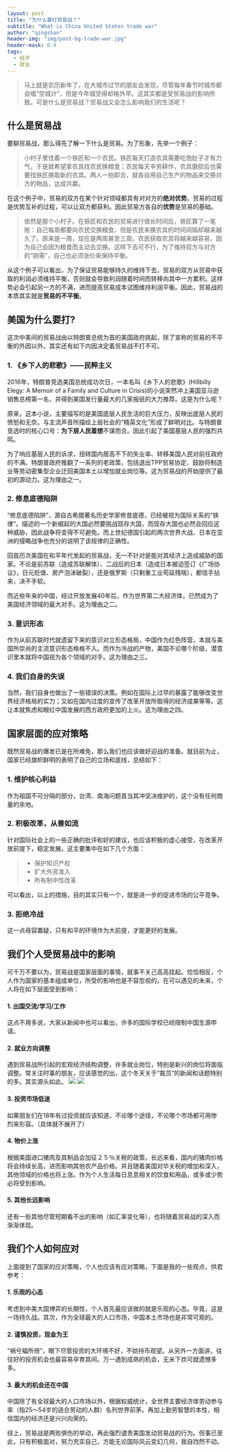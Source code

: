 ```yaml
---
layout: post
title: "为什么要打贸易战？"
subtitle: "What is China United States trade war"
author: "qingshan"
header-img: "img/post-bg-trade-war.jpg"
header-mask: 0.4
tags:
  - 经济
  - 政治
---
```



> 马上就是农历新年了，在大城市过节的朋友会发现，尽管每年春节时城市都会唱“空城计”，但是今年城空得却格外早。这其实都是受贸易战的影响所致。可是什么是贸易战？贸易战又会怎么影响我们的生活呢？

## 什么是贸易战
要聊贸易战，那么得先了解一下什么是贸易。为了形象，先举一个例子：

> 小村子里住着一个铁匠和一个农民。铁匠每天打造农具需要吃饱肚子才有力气，于是就希望拿农具找农民换粮食；农民每天辛劳耕作，农具磨损后也需要找铁匠换取新的农具。两人一拍即合，就各自用自己生产的物品来交换对方的物品，达成共赢。

在这个例子中，贸易的双方在某个针对领域都具有对对方的**绝对优势**。贸易的过程是优势互补的过程，可以让双方都获利。因此贸易方各自的**优势**是贸易的基础。

> 依然是那个小村子。在铁匠和农民的贸易进行很长时间后，铁匠算了一笔账：自己每周都要向农民交换粮食，但是农民来换农具的时间间隔却越来越久了。原来是一周，现在是两周甚至三周。农民获取农具将越来越容易，因为自己会因为粮食而主动去交换。这样下去可不行，为了维持双方与对方的“刚需”，自己也必须涨价来保持平衡。

从这个例子可以看出，为了保证贸易能够持久的维持下去，贸易的双方从贸易中获取的利润必须维持平衡，否则就会导致利润随着时间而转移向其中一方累积。这样势必会引起另一方的不满，进而提高贸易成本试图维持利润平衡。因此，贸易战的本质其实就是**贸易的不平衡**。


## 美国为什么要打?
这次中美间的贸易战由以特朗普总统为首的美国政府挑起，除了宣称的贸易的不平衡的外因以外，其实还有如下内因决定着贸易战不打不可。

### 1. 《乡下人的悲歌》——民粹主义
2016年，特朗普竞选美国总统成功次日，一本名叫《乡下人的悲歌》(Hillbilly Elegy: A Memoir of a Family and Culture in Crisis)的小说突然冲上美国亚马逊销售总榜第一名，并得到美国发行量最大的几家报纸的大力推荐。这是为什么呢？

原来，这本小说，主要描写的是美国底层人民生活的巨大压力，反映出底层人民的愤怒和无奈。与主流声音所描绘上层社会的“精英文化”形成了鲜明对比。与特朗普竞选时的核心口号：**为下层人民着想**不谋而合。因此引起了美国基层人民的强烈共鸣。

为了响应基层人民的诉求，扭转国内居高不下的失业率、转移美国人民对前任政府的不满。特朗普政府推翻了一系列的老政策，包括退出TPP贸易协定、鼓励将制造业等劳动密集型企业迁回美国本土以增加就业岗位等。这为贸易战的开始提供了最初的源动力。这为理由之一。

### 2. 修息底德陷阱
“修息底德陷阱”，源自古希腊著名历史学家修昔底德，已经被视为国际关系的“铁律”。描述的一个新崛起的大国必然要挑战现存大国，而现存大国也必然会回应这种威胁，因此战争将变得不可避免。而上世纪德国引起的两次世界大战、日本在亚洲的侵略战争也充分的说明了该规律的正确性。

回首历次美国在和平年代发起的贸易战，无一不针对是能对其经济上造成威胁的国家。不论是前苏联（造成苏联解体）、二战后的日本（造成日本被迫签订《广场协议》，日元贬值、房产泡沫破裂），还是俄罗斯（只剩重工业苟延残喘），都信手拈来，决不手软。

而近些年来的中国，经过开放发展40年后，作为世界第二大经济体，已然成为了美国经济领域的最大对手。这为理由之二。

### 3. 意识形态
作为从前苏联时代就遗留下来的意识对立形态格局，中国作为红色阵营，本就与美国所崇尚的主流意识形态格格不入。而作为冷战的产物，美国不论哪个阶级，潜意识里本就将中国视为各个领域的对手。这为理由之三。

### 4. 我们自身的失误
当然，我们自身也做出了一些错误的决策。例如在国际上过早的暴露了能够改变世界经济格局的实力；又如在国内过度的宣传了改革开放所取得的经济成果等等。这让本就焦虑和眼红中国发展的西方政府更加的上火。这为理由之四。

## 国家层面的应对策略
既然贸易战的爆发已是在所难免，那么我们也应该做好迎战的准备。就目前为止，国家已经旗帜鲜明的表明了自己的立场和底线，总结如下：
### 1. 维护核心利益
作为祖国不可分隔的部分，台湾、南海问题首当其冲坚决维护的，这个没有任何商量的余地。
### 2. 积极改革，从善如流
针对国际社会上的一些正确的批评和好的建议，也应该积极的虚心接受，在改革开放前提下，稳定发展。这主要集中在如下几个方面：
>* 保护知识产权
>* 扩大外资准入
>* 所有制中性改革

可以看出，以上的措施，目的其实只有一个，就是进一步的促进市场的公平竞争。

### 3. 拒绝冷战
这一点毋容置疑，只有和平的环境作为大前提，才能更好的发展。

## 我们个人受贸易战中的影响
可千万不要以为，贸易战是国家层面的事情，就事不关己高高挂起。恰恰相反，个人作为国家的基本组成单位，所受的影响也是不容忽视的。在可以遇见的未来，个人将在如下层面受到影响：

#### 1. 出国交流/学习/工作
这点不用多说，大家从新闻中也可以看出，许多的国际学校已经限制中国生源申请。

#### 2. 就业方向调整
遇到贸易战所引起的宏观经济结构调整，许多就业岗位，特别是新兴的岗位将面临调整。常关注时事的朋友，应该感觉的出，这个冬天关于“裁员“的新闻和话题特别的多。其实源头如此。
![](https://ae01.alicdn.com/kf/HTB1XATxa._rK1Rjy0Fc762EvVXaF.png)
![](https://ae01.alicdn.com/kf/HTB1SA6DaZ_vK1Rjy0Fo760IxVXaK.png)


#### 3. 投资市场低迷
如果朋友们在18年有过投资就应该知道，不论哪个途径，不论哪个市场都可用惨烈来形容。（具体就不展开了）

#### 4. 物价上涨
根据美国进口猪肉及其制品会加征２５％关税的政策，长远来看，国内的猪肉价格将会持续长高，进而影响其他农产品价格。并且随着美国对华关税的增加和深入，其他领域的价格也将上涨。作为个人生活每日息息相关的饮食和用品，或多或少势必将受到影响。

#### 5. 其他长远影响
还有一些其他尽管短期看不出的影响（如汇率变化等），也将随着贸易战的深入而渐渐体现。

## 我们个人如何应对
上面提到了国家的应对策略，个人也应该有应对策略，下面是我的一些观点，供君参考：
#### 1. 乐观的心态
考虑到中美大国博弈的长期性，个人首先最应该做的就是乐观的心态。毕竟，这是一场持久战。其次，作为全球最大的人口市场，中国本土市场也是非常可观的。

#### 2. 谨慎投资，现金为王
“祸兮福所倚”，眼下尽管投资的大环境不好，不妨持币观望。从另外一方面讲，往往好的投资机会也最容易孕育其间。万一遇到成熟的机会，无米下炊可就遗憾多多。

#### 3. 最大的机会还在中国
中国除了有全球最大的人口市场以外，根据权威统计，全世界主要经济体劳动参与率（指25～54岁的适合劳动的人群）名列世界前茅。再加上勤劳智慧的本性，相信国内的经济还是兴兴向荣的。

综上，贸易战是两败俱伤的举动，再此强烈谴责美国发动贸易战的行为。但事已至此，只有积极面对，努力充实自己，方能无论国际风云变幻几何，我自岿然不动。